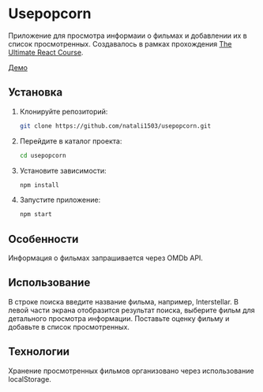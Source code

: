 # Usepopcorn

Приложение для просмотра информаии о фильмах и добавлении их в список просмотренных.
Создавалось в рамках прохождения [The Ultimate React Course](https://www.udemy.com/course/the-ultimate-react-course/).

[Демо](https://natali1503.github.io/usepopcorn/)

## Установка

1. Клонируйте репозиторий:

   ```bash
   git clone https://github.com/natali1503/usepopcorn.git
   ```

2. Перейдите в каталог проекта:

   ```bash
   cd usepopcorn
   ```

3. Установите зависимости:

   ```bash
   npm install
   ```

4. Запустите приложение:

   ```bash
   npm start
   ```

## Особенности

Информация о фильмах запрашивается через OMDb API.

## Использование

В строке поиска введите название фильма, например, Interstellar.
В левой части экрана отобразится результат поиска, выберите фильм для детального просмотра информации.
Поставьте оценку фильму и добавьте в список просмотренных.

## Технологии

Хранение просмотренных фильмов организовано через использование localStorage.
